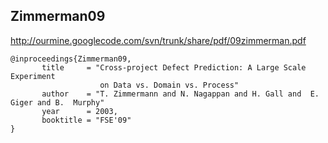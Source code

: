

## Zimmerman09 ##
http://ourmine.googlecode.com/svn/trunk/share/pdf/09zimmerman.pdf
```
@inproceedings{Zimmerman09,
       title     = "Cross-project Defect Prediction: A Large Scale Experiment 
                    on Data vs. Domain vs. Process"
       author    = "T. Zimmermann and N. Nagappan and H. Gall and  E. Giger and B.  Murphy" 
       year      = 2003, 
       booktitle = "FSE'09"
}
```